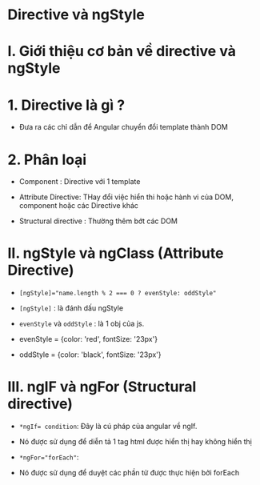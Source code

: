 Directive và ngStyle
==============================

# I. Giới thiệu cơ bản về directive và ngStyle

# 1. Directive là gì ?

  - Đưa ra các chỉ dẫn để Angular chuyển đổi template thành DOM

# 2. Phân loại

  - Component : Directive với 1 template

  - Attribute Directive: THay đổi việc hiển thi hoặc hành vi của DOM, component hoặc các Directive khác

  - Structural directive : Thường thêm bớt các DOM

# II. ngStyle và ngClass (Attribute Directive)

  - `[ngStyle]="name.length % 2 === 0 ? evenStyle: oddStyle"`
 
  - `[ngStyle]` : là đánh dấu ngStyle

  -  `evenStyle` và `oddStyle` : là 1 obj của js. 
 
  - evenStyle = {color: 'red', fontSize: '23px'}

  - oddStyle = {color: 'black', fontSize: '23px'}

# III. ngIF và ngFor (Structural directive)

  - `*ngIf= condition`: Đây là cú pháp của angular về ngIf. 

  - Nó được sử dụng để diễn tả 1 tag html được hiển thị hay không hiển thị

  - `*ngFor="forEach"`: 

  - Nó được sử dụng để duyệt các phần tử được thực hiện bởi forEach

